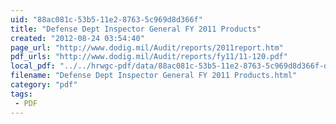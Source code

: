 ```yaml
---
uid: "88ac081c-53b5-11e2-8763-5c969d8d366f"
title: "Defense Dept Inspector General FY 2011 Products"
created: "2012-08-24 03:54:40"
page_url: "http://www.dodig.mil/Audit/reports/2011report.htm"
pdf_urls: "http://www.dodig.mil/Audit/reports/fy11/11-120.pdf"
local_pdf: "../../hrwgc-pdf/data/88ac081c-53b5-11e2-8763-5c969d8d366f-defense-dept-inspector-general-fy-2011-products.pdf"
filename: "Defense Dept Inspector General FY 2011 Products.html"
category: "pdf"
tags: 
 - PDF
---
```

